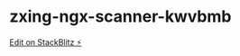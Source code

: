 # zxing-ngx-scanner-kwvbmb

[Edit on StackBlitz ⚡️](https://stackblitz.com/edit/zxing-ngx-scanner-kwvbmb)